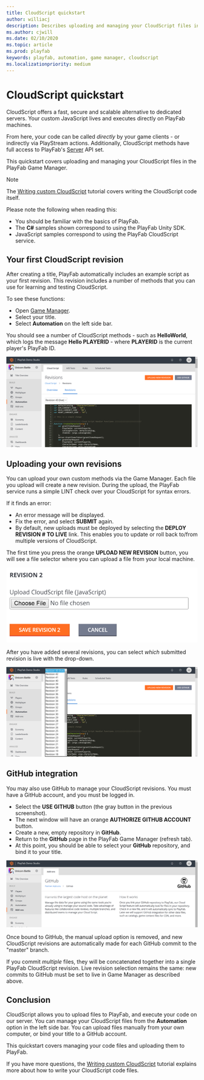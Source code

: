 ```yaml
---
title: CloudScript quickstart
author: williacj
description: Describes uploading and managing your CloudScript files in the PlayFab Game Manager.
ms.author: cjwill
ms.date: 02/10/2020
ms.topic: article
ms.prod: playfab
keywords: playfab, automation, game manager, cloudscript
ms.localizationpriority: medium
---
```


# CloudScript quickstart

CloudScript offers a fast, secure and scalable alternative to dedicated servers. Your custom JavaScript lives and executes directly on PlayFab machines.

From here, your code can be called *directly* by your game clients - or indirectly via PlayStream actions. Additionally, CloudScript methods have full access to PlayFab's [Server](../../../api-references/index.md) API set.

This quickstart covers uploading and managing your CloudScript files in the PlayFab Game Manager.

> [!NOTE]
> The [Writing custom CloudScript](writing-custom-cloudscript.md) tutorial covers writing the CloudScript code itself.

Please note the following when reading this:

- You should be familiar with the basics of PlayFab.
- The **C#** samples shown correspond to using the PlayFab Unity SDK.
- JavaScript samples correspond to using the PlayFab CloudScript service.

## Your first CloudScript revision

After creating a title, PlayFab automatically includes an example script as your first revision. This revision includes a number of methods that you can use for learning and testing CloudScript.

To see these functions:

- Open [Game Manager](https://developer.playfab.com/).
- Select your title.
- Select **Automation** on the left side bar.

You should see a number of CloudScript methods - such as **HelloWorld**, which logs the message **Hello PLAYERID** - where **PLAYERID** is the current player's PlayFab ID.

![Game Manager - Automation - CloudScript](media/tutorials/game-manager-cloudscript.png)  

## Uploading your own revisions

You can upload your own custom methods via the Game Manager. Each file you upload will create a new revision. During the upload, the PlayFab service runs a simple LINT check over your CloudScript for syntax errors.

If it finds an error:

- An error message will be displayed.
- Fix the error, and select **SUBMIT** again.
- By default, new uploads must be deployed by selecting the **DEPLOY REVISION # TO LIVE** link. This enables you to update or roll back to/from multiple versions of CloudScript.

The first time you press the orange **UPLOAD NEW REVISION** button, you will see a file selector where you can upload a file from your local machine.

![Game Manager - Upload CloudScript file](media/tutorials/game-manager-upload-cloudscript.png)  

After you have added several revisions, you can select *which* submitted revision is live with the drop-down.

![Game Manager - Upload CloudScript - select revision](media/tutorials/game-manager-cloudscript-select-revision.png)  

## GitHub integration

You may also use GitHub to manage your CloudScript revisions. You must have a GitHub account, and you must be logged in.

- Select the **USE GITHUB** button (the gray button in the previous screenshot).
- The next window will have an orange **AUTHORIZE GITHUB ACCOUNT** button.
- Create a new, empty repository in **GitHub**.
- Return to the **GitHub** page in the PlayFab Game Manager (refresh tab).
- At this point, you should be able to select your **GitHub** repository, and bind it to your title.

![Game Manager - Addons - GitHub](media/tutorials/game-manager-addons-github.png)  

Once bound to GitHub, the manual upload option is removed, and new CloudScript revisions are automatically made for each GitHub commit to the "master" branch.

If you commit *multiple* files, they will be concatenated together into a single PlayFab CloudScript revision. Live revision selection remains the same: new commits to GitHub must be set to live in Game Manager as described above.

## Conclusion

CloudScript allows you to upload files to PlayFab, and execute your code on our server. You can manage your CloudScript files from the **Automation** option in the left side bar. You can upload files manually from your own computer, or bind your title to a GitHub account.

This quickstart covers managing your code files and uploading them to PlayFab.

If you have more questions, the [Writing custom CloudScript](writing-custom-cloudscript.md) tutorial explains more about how to write your CloudScript code files.
